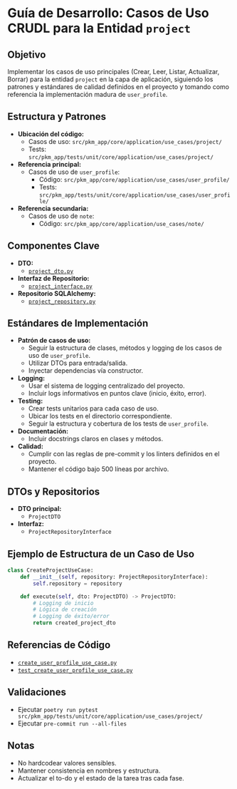 # Guía de Desarrollo: Casos de Uso CRUDL para la Entidad `project`

## Objetivo

Implementar los casos de uso principales (Crear, Leer, Listar, Actualizar, Borrar) para la entidad `project` en la capa de aplicación, siguiendo los patrones y estándares de calidad definidos en el proyecto y tomando como referencia la implementación madura de `user_profile`.

## Estructura y Patrones

- **Ubicación del código:**
  - Casos de uso: `src/pkm_app/core/application/use_cases/project/`
  - Tests: `src/pkm_app/tests/unit/core/application/use_cases/project/`
- **Referencia principal:**
  - Casos de uso de `user_profile`:
    - Código: `src/pkm_app/core/application/use_cases/user_profile/`
    - Tests: `src/pkm_app/tests/unit/core/application/use_cases/user_profile/`
- **Referencia secundaria:**
  - Casos de uso de `note`:
    - Código: `src/pkm_app/core/application/use_cases/note/`

## Componentes Clave

- **DTO:**
  - [`project_dto.py`](src/pkm_app/core/application/dtos/project_dto.py)
- **Interfaz de Repositorio:**
  - [`project_interface.py`](src/pkm_app/core/application/interfaces/project_interface.py)
- **Repositorio SQLAlchemy:**
  - [`project_repository.py`](src/pkm_app/infrastructure/persistence/sqlalchemy/repositories/project_repository.py)

## Estándares de Implementación

- **Patrón de casos de uso:**
  - Seguir la estructura de clases, métodos y logging de los casos de uso de `user_profile`.
  - Utilizar DTOs para entrada/salida.
  - Inyectar dependencias vía constructor.
- **Logging:**
  - Usar el sistema de logging centralizado del proyecto.
  - Incluir logs informativos en puntos clave (inicio, éxito, error).
- **Testing:**
  - Crear tests unitarios para cada caso de uso.
  - Ubicar los tests en el directorio correspondiente.
  - Seguir la estructura y cobertura de los tests de `user_profile`.
- **Documentación:**
  - Incluir docstrings claros en clases y métodos.
- **Calidad:**
  - Cumplir con las reglas de pre-commit y los linters definidos en el proyecto.
  - Mantener el código bajo 500 líneas por archivo.

## DTOs y Repositorios

- **DTO principal:**
  - `ProjectDTO`
- **Interfaz:**
  - `ProjectRepositoryInterface`

## Ejemplo de Estructura de un Caso de Uso

```python
class CreateProjectUseCase:
    def __init__(self, repository: ProjectRepositoryInterface):
        self.repository = repository

    def execute(self, dto: ProjectDTO) -> ProjectDTO:
        # Logging de inicio
        # Lógica de creación
        # Logging de éxito/error
        return created_project_dto
```

## Referencias de Código

- [`create_user_profile_use_case.py`](src/pkm_app/core/application/use_cases/user_profile/create_user_profile_use_case.py)
- [`test_create_user_profile_use_case.py`](src/pkm_app/tests/unit/core/application/use_cases/user_profile/test_create_user_profile_use_case.py)

## Validaciones

- Ejecutar `poetry run pytest src/pkm_app/tests/unit/core/application/use_cases/project/`
- Ejecutar `pre-commit run --all-files`

## Notas

- No hardcodear valores sensibles.
- Mantener consistencia en nombres y estructura.
- Actualizar el to-do y el estado de la tarea tras cada fase.
